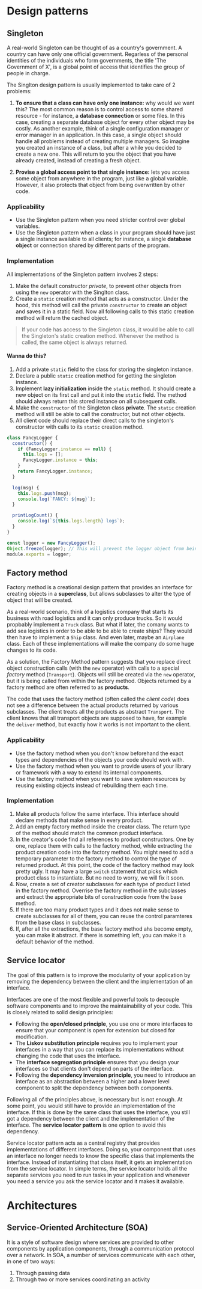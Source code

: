 # **Design patterns**

## **Singleton**

A real-world Singleton can be thought of as a country's government. A country can have only one official government. Regarless of the personal identities of the individuals who form governments, the title 'The Government of X', is a global point of access that identifies the group of people in charge.

The Singlton design pattern is usually implemented to take care of 2 problems:

1. **To ensure that a class can have only one instance:** why would we want this? The most common reason is to control access to some shared resource - for instance, a **database connection** or some files. In this case, creating a separate database object for every other object may be costly. As another example, think of a single configuration manager or error manager in an application. In this case, a single object should handle all problems instead of creating multiple managers. So imagine you created an instance of a class, but after a while you decided to create a new one. This will return to you the object that you have already created, instead of creating a fresh object.

2. **Provise a global access point to that single instance:** lets you access some object from anywhere in the program, just like a global variable. However, it also protects that object from being overwritten by other code.

### **Applicability**

- Use the Singleton pattern when you need stricter control over global variables.
- Use the Singleton pattern when a class in your program should have just a single instance available to all clients; for instance, a single **database object** or connection shared by different parts of the program.

### **Implementation**

All implementations of the Singleton pattern involves 2 steps:

1. Make the default constructor _private_, to prevent other objects from using the `new` operator with the Singlton class.
2. Create a `static` creation method that acts as a constructor. Under the hood, this method will call the private `constructor` to create an object and saves it in a static field. Now all following calls to this static creation method will return the cached object.

> If your code has access to the Singleton class, it would be able to call the Singleton's static creation method. Whenever the method is called, the same object is always returned.

#### **Wanna do this?**

1. Add a private `static` field to the class for storing the singleton instance.
2. Declare a public `static` creation method for getting the singleton instance.
3. Implement **lazy initialization** inside the `static` method. It should create a new object on its first call and put it into the `static` field. The method should always return this stored instance on all subsequent calls.
4. Make the `constructor` of the Singleton class **private**. The `static` creation method will still be able to call the constructor, but not other objects.
5. All client code should replace their direct calls to the singleton's constructor with calls to its `static` creation method.

```js
class FancyLogger {
  constructor() {
    if (FancyLogger.instance == null) {
      this.logs = [];
      FancyLogger.instance = this;
    }
    return FancyLogger.instance;
  }

  log(msg) {
    this.logs.push(msg);
    console.log(`FANCY: ${msg}`);
  }

  printLogCount() {
    console.log(`${this.logs.length} logs`);
  }
}

const logger = new FancyLogger();
Object.freeze(logger); // This will prevent the logger object from being changed in any way by our code. So the object cannot have any new variables or methods added to or removed from it.
module.exports = logger;
```

## **Factory method**

Factory method is a creational design pattern that provides an interface for creating objects in a **superclass**, but allows subclasses to alter the type of object that will be created.

As a real-world scenario, think of a logistics company that starts its business with road logistics and it can only produce trucks. So it would propbably implement a `Truck` class. But what if later, the comany wants to add sea logistics in order to be able to be able to create ships? They would then have to implement a `Ship` class. And even later, maybe an `Airplane` class. Each of these implementations will make the company do some huge changes to its code.

As a solution, the Factory Method pattern suggests that you replace direct object construction calls (with the `new` operator) with calls to a special _factory_ method (`Transport`). Objects will still be created via the `new` operator, but it is being called from within the factory method. Objects returned by a factory method are often referred to as **products**.

The code that uses the factory method (often called the _client code_) does not see a difference between the actual products returned by various subclasses. The client treats all the products as abstract `Transport`. The client knows that all transport objects are supposed to have, for example the `deliver` method, but exactly how it works is not important to the client.

### **Applicability**

- Use the factory method when you don't know beforehand the exact types and dependencies of the objects your code should work with.
- Use the factory method when you want to provide users of your library or framework with a way to extend its internal components.
- Use the factory method when you want to save system resources by reusing existing objects instead of rebuilding them each time.

### **Implementation**

1. Make all products follow the same interface. This interface should declare methods that make sense in every product.
2. Add an empty factory method inside the creator class. The return type of the method should match the common product interface.
3. In the creator's code find all references to product constructors. One by one, replace them with calls to the factory method, while extracting the product creation code into the factory method. You might need to add a temporary parameter to the factory method to control the type of returned product. At this point, the code of the factory method may look pretty ugly. It may have a large `switch` statement that picks which product class to instantiate. But no need to worry, we will fix it soon.
4. Now, create a set of creator subclasses for each type of product listed in the factory method. Overrise the factory method in the subclasses and extract the appropriate bits of construction code from the base method.
5. If there are too many product types and it does not make sense to create subclasses for all of them, you can reuse the control paramteres from the base class in subclasses.
6. If, after all the extractions, the base factory method ahs become empty, you can make it abstract. If there is something left, you can make it a default behavior of the method.

## **Service locator**

The goal of this pattern is to improve the modularity of your application by removing the dependency between the client and the implementation of an interface.

Interfaces are one of the most flexible and powerful tools to decouple software components and to improve the maintainability of your code. This is closely related to solid design principles:

- Following the **open/closed principle**, you use one or more interfaces to ensure that your component is open for extension but closed for modification.
- The **Liskov substitution principle** requires you to implement your interfaces in a way that you can replace its implementations without changing the code that uses the interface.
- The **interface segregation principle** ensures that you design your interfaces so that clients don't depend on parts of the interface.
- Following the **dependency inversion principle**, you need to introduce an interface as an abstraction between a higher and a lower level component to split the dependency between both components.

Following all of the principles above, is necessary but is not enough. At some point, you would still have to provide an implementation of the interface. If this is done by the same class that uses the interface, you still got a dependency between the client and the implementation of the interface. The **service locator pattern** is one option to avoid this dependency.

Service locator pattern acts as a central registry that provides implementations of different interfaces. Doing so, your component that uses an interface no longer needs to know the specific class that implements the interface. Instead of instantiating that class itself, it gets an implementation from the service locator. In simple terms, the service locator holds all the separate services you need to run tasks in your application and whenever you need a service you ask the service locator and it makes it available.

# **Architectures**

## **Service-Oriented Architecture (SOA)**

It is a style of software design where services are provided to other components by application components, through a communication protocol over a network. In SOA, a number of services communicate with each other, in one of two ways:

1. Through passing data
2. Through two or more services coordinating an activity
